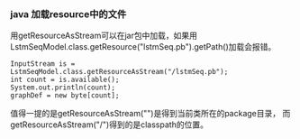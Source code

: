 ### java 加载resource中的文件
用getResourceAsStream可以在jar包中加载，如果用LstmSeqModel.class.getResource("lstmSeq.pb").getPath()加载会报错。

```
InputStream is = LstmSeqModel.class.getResourceAsStream("/lstmSeq.pb");
int count = is.available();  
System.out.println(count);
graphDef = new byte[count];
```

值得一提的是getResourceAsStream("")是得到当前类所在的package目录，
而getResourceAsStream("/")得到的是classpath的位置。


